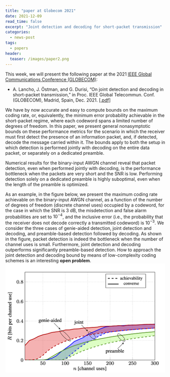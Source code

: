 ```yaml
---
title: "paper at Globecom 2021"
date: 2021-12-09
read_time: false
excerpt: "Joint detection and decoding for short-packet transmission"
categories:
  - news-post
tags:
  - papers
header:
  teaser: /images/paper2.png
---
```

This week, we will present the following paper at the 2021 <a href="https://globecom2021.ieee-globecom.org">IEEE Global
Communications Conference (GLOBECOM)</a>: 
<ul>
<li>
A. Lancho, J. Östman, and G. Durisi, “On joint detection and decoding in short-packet transmission,” in Proc. IEEE Global Telecommun. Conf. (GLOBECOM), Madrid, Spain, Dec. 2021. <a href="https://arxiv.org/abs/2109.13669">[.pdf]</a>
</li>
</ul>
We have by now accurate and easy to compute bounds on the maximum coding rate, or, equivalently,
the minimum error probability achievable in the short-packet regime, where each codeword spans
a limited number of degrees of freedom. In this paper, we present general nonasymptotic bounds on
these performance metrics for the scenario in which the receiver must first detect the presence of
an information packet, and, if detected, decode the message carried within it. The bounds apply to
both the setup in which detection is performed jointly with decoding on the entire data packet,
or separately on a dedicated preamble.  
 
Numerical results for the binary-input AWGN channel reveal that packet
detection, even when performed jointly with decoding, is the performance
bottleneck when the packets are very short and the SNR is low. Performing
detection solely on a dedicated preamble is highly suboptimal, even when the
length of the preamble is optimized.

As an example, in the figure below, we present the maximum coding rate
achievable on the binary-input AWGN channel, as a function of the number of
degrees of freedom (discrete channel uses) occupied by a codeword, for the case
in which the SNR is 3 dB, the misdetection and false alarm probabilities are
set to $10^{-4}$, and the inclusive error (i.e., the probability that the
receiver does not decode correctly a transmitted codeword) is $10^{-3}$. We
consider the three cases of genie-aided detection, joint detection and
decoding, and preamble-based detection followed by decoding.   As shown in the
figure, packet detection is indeed the bottleneck when the number of channel
uses is small. Furthermore, joint detection and decoding outperforms
significantly preamble-based detection. How to approach the joint detection and
decoding bound by means of low-complexity coding schemes is an interesting
**open problem**. ![](/files/2021/2021-globecom.png)
